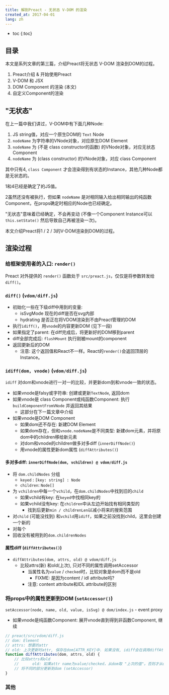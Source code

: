 ```yaml
---
title: 解剖Preact - 无状态 V-DOM 的渲染
created_at: 2017-04-01
lang: zh
---
```


- toc
{:toc}

## 目录

本文是系列文章的第三篇，介绍Preact将无状态 V-DOM 渲染到DOM的过程。

1. Preact介绍 & 开始使用Preact
2. V-DOM 和 JSX
3. DOM Component 的渲染 (本文)
4. 自定义Component的渲染

## "无状态"

在上一篇中我们讲过，V-DOM中有下面几种Node:

1. JS string值，对应一个原生DOM的 `Text` Node
2. `nodeName` 为字符串的VNode对象，对应原生DOM Element
3. `nodeName` 为 (不是 class constructor的函数) 的VNode对象，对应无状态Component
4. `nodeName` 为 (class constructor) 的VNode对象，对应 class Component

其中只有4, `class Component` 才会渲染得到有状态的Instance，其他几种Node都是无状态的。

1和4已经是确定了的JS值。

2虽然还没有被执行，但如果 `nodeName` 是对相同输入给出相同输出的纯函数Component，在props确定时相应的Node也已经确定。

"无状态"意味着已经确定，不会再变动 (不像一个Component Instance可以`this.setState()` 然后导致自己再被渲染一次)。


本文介绍Preact将1 / 2 / 3的V-DOM渲染到DOM的过程。

## 渲染过程

### 给框架使用者的入口: `render()`

Preact 对外提供的 `render()` 函数处于 `src/preact.js`，仅仅是将参数转发给`diff()`。

### `diff()` (`vdom/diff.js`)

- 初始化一些在下级diff中用到的变量:
    - isSvgMode 现在的diff是否在svg内部
    - hydrating 是否正在将VDOM渲染到不由Preact管理的DOM
- 执行`idiff()`，用`vnode`的内容更新DOM (见下一段)
- 如果指定了parent: 在diff完成后，将更新好的DOM移到parent
- diff全部完成后: `flushMount` 执行刚被mount的component
- 返回更新后的DOM
    - 注意: 这个返回值和React不一样。React的`render()`会返回顶层的Instance。

### `idiff(dom, vnode)` (`vdom/diff.js`)

`idiff` 对dom和vnode进行一对一的比较，并更新dom到和vnode一致的状态。

- 如果vnode是falsy或字符串: 创建或更新`TextNode`, 返回dom
- 如果vnode是 class Component或纯函数Component: 执行`buildComponentFromVNode` 并返回其结果
    - 这部分在下一篇文章中介绍
- 如果vnode是DOM Component
    - 如果dom还不存在: 新建DOM Element
    - 如果dom存在，但和`vnode.nodeName`是不同类型: 新建dom元素，并将原dom中的children移给新元素
    - 对dom和vnode的children做多对多diff (`innerDiffNode()`)
    - 用vnode的属性更新dom属性 (`diffAttributes()`)

#### 多对多diff: `innerDiffNode(dom, vchildren) @ vdom/diff.js`

- 将 `dom.childNodes` 分组
    - `keyed` : `[key: string] : Node`
    - `children`: `Node[]`
- 为 `vchildren`中每一个`vchild`，在`dom.childNodes`中找到旧的`child`
    - 如果vchild有key: 在`keyed`中找相同key的
    - 如果vchild没有key: 在`children`中从左边开始找有相同类型的
        - 找到后更新`min / childrenLen`以减小将来的搜索范围
- 对`child` (可能没找到) 和`vchild`用`idiff`，如果之前没找到child，这里会创建一个新的
- 对每个
- 回收没有被用到的`dom.childrenNodes`

#### 属性diff (``diffAttributes()``)

- `diffAttributes(dom, attrs, old) @ vdom/diff.js`
    - 比较attrs(新) 和old(上次), 只对不同的属性调用setAccessor
        - 当属性名为`value` / `checked`时，比较对象是dom而不是old
            - FIXME: 是因为content / idl attribute吗?
        - 注意: content attribute和IDL attribute的区别

### 将props中的属性更新到DOM (`setAccessor()`)

`setAccessor(node, name, old, value, isSvg) @ dom/index.js`
    - event proxy
- 如果vnode是纯函数Component: 展开vnode直到得到非函数Component, 继续

```js
// preact/src/vdom/diff.js
// dom: Element
// attrs: 想要的attr
// old: 上次更新时attr, 保存在dom[ATTR_KEY]中. 如果没有, idiff会在调用diffAttributes之前从dom.attributes ("Content attribute") 创建一个)
function diffAttributes(dom, attrs, old) {
    // 比较attrs和old
    //      old: 如果attr name为value/checked，从dom取 "上次的值"。否则才从old取。
    // 将不同的部分更新到dom (setAccessor)
}
```

### 其他

